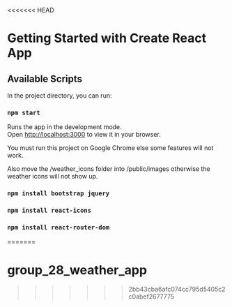 <<<<<<< HEAD
# Getting Started with Create React App


## Available Scripts
In the project directory, you can run:

### `npm start`

Runs the app in the development mode.\
Open [http://localhost:3000](http://localhost:3000) to view it in your browser.

You must run this project on Google Chrome else some features will not work.

Also move the /weather_icons folder into /public/images otherwise the weather icons will not show up.

### `npm install bootstrap jquery`


### `npm install react-icons`


### `npm install react-router-dom`


=======
# group_28_weather_app
>>>>>>> 2bb43cba6afc074cc795d5405c2c0abef2677775
